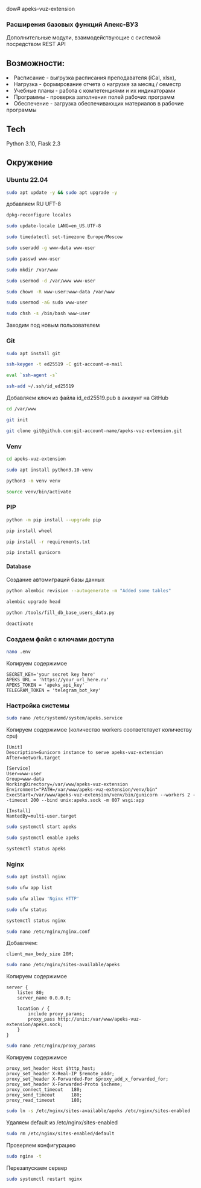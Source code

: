 dow# apeks-vuz-extension
### Расширения базовых функций Апекс-ВУЗ<br>
Дополнительные модули, взаимодействующие с системой посредством REST API


## Возможности:
<li>Расписание - выгрузка расписания преподавателя (iCal, xlsx),</li>
<li>Нагрузка - формирование отчета о нагрузке за месяц / семестр</li>
<li>Учебные планы - работа с компетенциями и их индикаторами</li>
<li>Программы - проверка заполнения полей рабочих программ</li>
<li>Обеспечение - загрузка обеспечивающих материалов в рабочие программы</li>

## Tech
Python 3.10, Flask 2.3

## Окружение

### Ubuntu 22.04

```sh
sudo apt update -y && sudo apt upgrade -y
```

добавляем RU UFT-8
```sh
dpkg-reconfigure locales
```

```sh
sudo update-locale LANG=en_US.UTF-8
```

```sh
sudo timedatectl set-timezone Europe/Moscow
```

```sh
sudo useradd -g www-data www-user
```

```sh
sudo passwd www-user
```
```sh
sudo mkdir /var/www
```
```sh
sudo usermod -d /var/www www-user
```
```sh
sudo chown -R www-user:www-data /var/www
```
```sh
sudo usermod -aG sudo www-user
```
```sh
sudo chsh -s /bin/bash www-user
```

Заходим под новым пользователем

### Git

```sh
sudo apt install git
```

```sh
ssh-keygen -t ed25519 -C git-account-e-mail
```

```sh
eval `ssh-agent -s`
```

```sh
ssh-add ~/.ssh/id_ed25519
```

Добавляем ключ из файла id_ed25519.pub в аккаунт на GitHub

```sh
cd /var/www
```

```sh
git init
```

```sh
git clone git@github.com:git-account-name/apeks-vuz-extension.git
```

### Venv

```sh
cd apeks-vuz-extension
```

```sh
sudo apt install python3.10-venv
```

```sh
python3 -m venv venv
```

```sh
source venv/bin/activate
```

### PIP

```sh
python -m pip install --upgrade pip
```

```sh
pip install wheel
```

```sh
pip install -r requirements.txt
```

```sh
pip install gunicorn
```

#### Database

Создание автомиграций базы данных
```sh
python alembic revision --autogenerate -m "Added some tables"
```

```sh
alembic upgrade head
```

```sh
python /tools/fill_db_base_users_data.py
```

```sh
deactivate
```

### Создаем файл с ключами доступа

```sh
nano .env
```
Копируем содержимое
```
SECRET_KEY='your secret key here'
APEKS_URL = 'https://your_url_here.ru'
APEKS_TOKEN = 'apeks_api_key'
TELEGRAM_TOKEN = 'telegram_bot_key'
```

### Настройка системы

```sh
sudo nano /etc/systemd/system/apeks.service
```

Копируем содержимое 
(количество workers соответствует количеству cpu)
```
[Unit]
Description=Gunicorn instance to serve apeks-vuz-extension
After=network.target

[Service]
User=www-user
Group=www-data
WorkingDirectory=/var/www/apeks-vuz-extension
Environment="PATH=/var/www/apeks-vuz-extension/venv/bin"
ExecStart=/var/www/apeks-vuz-extension/venv/bin/gunicorn --workers 2 --timeout 200 --bind unix:apeks.sock -m 007 wsgi:app

[Install]
WantedBy=multi-user.target
```

```sh
sudo systemctl start apeks
```

```sh
sudo systemctl enable apeks
```

```sh
systemctl status apeks
```

### Nginx

```sh
sudo apt install nginx
```

```sh
sudo ufw app list
```

```sh
sudo ufw allow 'Nginx HTTP'
```

```sh
sudo ufw status
```

```sh
systemctl status nginx
```

```sh
sudo nano /etc/nginx/nginx.conf
```

Добавляем:
```
client_max_body_size 20M;
```

```sh
sudo nano /etc/nginx/sites-available/apeks
```

Копируем содержимое
```
server {
    listen 80;
    server_name 0.0.0.0;

    location / {
        include proxy_params;
        proxy_pass http://unix:/var/www/apeks-vuz-extension/apeks.sock;
    }
}
```

```sh
sudo nano /etc/nginx/proxy_params
```

Копируем содержимое
```
proxy_set_header Host $http_host;
proxy_set_header X-Real-IP $remote_addr;
proxy_set_header X-Forwarded-For $proxy_add_x_forwarded_for;
proxy_set_header X-Forwarded-Proto $scheme;
proxy_connect_timeout   180;
proxy_send_timeout      180;
proxy_read_timeout      180;
```

```sh
sudo ln -s /etc/nginx/sites-available/apeks /etc/nginx/sites-enabled
```

Удаляем default из /etc/nginx/sites-enabled

```sh
sudo rm /etc/nginx/sites-enabled/default
```

Проверяем конфигурацию
```sh
sudo nginx -t
```

Перезапускаем сервер
```sh
sudo systemctl restart nginx
```